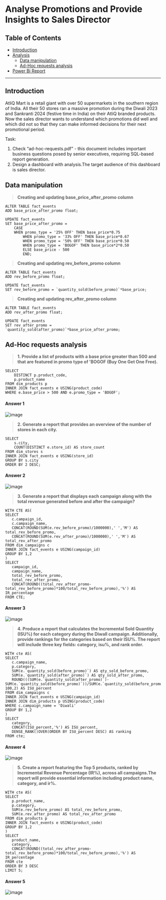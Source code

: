 # Analyse Promotions and Provide Insights to Sales Director

## Table of Contents

- [Introduction](#Introduction)
- [Analysis](#analysis)
    - [Data manipulation](#data-manipulation)
    - [Ad-Hoc requests analysis](#Ad-Hoc-requests-analysis)
- [Power Bi Report](https://www.novypro.com/project/-analyse-promotions-and-provide-tangible-insights-to-sales-director-power-bi)

***

## Introduction
AtliQ Mart is a retail giant with over 50 supermarkets in the southern region of India. All their 50 stores ran a massive promotion during the Diwali 2023 and Sankranti 2024 (festive time in India) on their AtliQ branded products. Now the sales director wants to understand which promotions did well and which did not so that they can make informed decisions for their next promotional period.

Task:
1.    Check “ad-hoc-requests.pdf” - this document includes important business questions posed by senior executives, requiring SQL-based report generation.
2.    Design a dashboard with analysis.The target audience of this dashboard is sales director.

## Data manipulation
> **Creating and updating base_price_after_promo column**
```
ALTER TABLE fact_events
ADD base_price_after_promo float;

UPDATE fact_events
SET base_price_after_promo =	
	CASE
	WHEN promo_type = '25% OFF' THEN base_price*0.75
        WHEN promo_type = '33% OFF' THEN base_price*0.67
        WHEN promo_type = '50% OFF' THEN base_price*0.50
        WHEN promo_type = 'BOGOF' THEN base_price*2*0.50
        ELSE base_price - 500
        END;
```
> **Creating and updating rev_before_promo column**
```
ALTER TABLE fact_events
ADD rev_before_promo float;

UPDATE fact_events
SET rev_before_promo = `quantity_sold(before_promo)`*base_price;
```
> **Creating and updating rev_after_promo column**
```
ALTER TABLE fact_events
ADD rev_after_promo float;

UPDATE fact_events
SET rev_after_promo = `quantity_sold(after_promo)`*base_price_after_promo;
```
## **Ad-Hoc requests analysis**
> **1. Provide a list of products with a base price greater than 500 and that are featured in promo type of 'BOGOF (Buy One Get One Free).**
```
SELECT
    DISTINCT p.product_code,
    p.product_name
FROM dim_products p
INNER JOIN fact_events e USING(product_code)
WHERE e.base_price > 500 AND e.promo_type = 'BOGOF';
```
#### Answer 1
![image](https://github.com/nabyendukuiti/Analyse-Promotions-and-Provide-Insights-to-Sales-Director/assets/140970847/c2657b33-33bd-4173-9b20-d0fcb3d8aa2f)

> **2. Generate a report that provides an overview of the number of stores in each city.**
```
SELECT 
    s.city, 
    COUNT(DISTINCT e.store_id) AS store_count
FROM dim_stores s
INNER JOIN fact_events e USING(store_id)
GROUP BY s.city
ORDER BY 2 DESC;
```
#### Answer 2
![image](https://github.com/nabyendukuiti/Analyse-Promotions-and-Provide-Insights-to-Sales-Director/assets/140970847/1b1052af-8d7b-409d-a0a5-6517e2d88578)

> **3. Generate a report that displays each campaign along with the total revenue generated before and after the campaign?**
```
WITH CTE AS(
SELECT 
   c.campaign_id,
   c.campaign_name,
   CONCAT(ROUND(SUM(e.rev_before_promo)/1000000),' ','M') AS total_rev_before_promo,
   CONCAT(ROUND(SUM(e.rev_after_promo)/1000000),' ','M') AS total_rev_after_promo
FROM dim_campaigns c
INNER JOIN fact_events e USING(campaign_id)
GROUP BY 1,2
)
SELECT 
   campaign_id, 
   campaign_name, 
   total_rev_before_promo, 
   total_rev_after_promo,
   CONCAT(ROUND((total_rev_after_promo-total_rev_before_promo)*100/total_rev_before_promo),'%') AS IR_percentage
FROM CTE;
```
#### Answer 3
![image](https://github.com/nabyendukuiti/Analyse-Promotions-and-Provide-Insights-to-Sales-Director/assets/140970847/e95285e2-2f8f-45a1-b5c1-14f6b3dd9559)

> **4. Produce a report that calculates the Incremental Sold Quantity (ISU%) for each category during the Diwall campaign. 
Additionally, provide rankings for the categories based on their ISU%. The report will include three 
key fields: category, isu%, and rank order.**
```
WITH cte AS(    
SELECT 
   c.campaign_name,
   p.category,
   SUM(e.`quantity_sold(before_promo)`) AS qty_sold_before_promo,
   SUM(e.`quantity_sold(after_promo)`) AS qty_sold_after_promo,
   ROUND(((SUM(e.`quantity_sold(after_promo)`)-SUM(e.`quantity_sold(before_promo)`))/SUM(e.`quantity_sold(before_promo)`))* 100,2) AS ISU_percent
FROM dim_campaigns c
INNER JOIN fact_events e USING(campaign_id)
INNER JOIN dim_products p USING(product_code)
WHERE c.campaign_name = 'Diwali'
GROUP BY 1,2
)
SELECT
   category,
   CONCAT(ISU_percent,'%') AS ISU_percent,
   DENSE_RANK()OVER(ORDER BY ISU_percent DESC) AS ranking
FROM cte;
```
#### Answer 4
![image](https://github.com/nabyendukuiti/Analyse-Promotions-and-Provide-Insights-to-Sales-Director/assets/140970847/8a1a0bf1-8492-449f-b404-b8d11844070d)

> **5. Create a report featuring the Top 5 products, ranked by Incremental Revenue Percentage (IR%), across all campaigns.The report will provide essential information including product name, category, and ir%.**
```
WITH cte AS( 
SELECT
   p.product_name,
   p.category,
   SUM(e.rev_before_promo) AS total_rev_before_promo,
   SUM(e.rev_after_promo) AS total_rev_after_promo
FROM dim_products p
INNER JOIN fact_events e USING(product_code)
GROUP BY 1,2
)
SELECT 
   product_name,
   category,
   CONCAT(ROUND((total_rev_after_promo-total_rev_before_promo)*100/total_rev_before_promo),'%') AS IR_percentage
FROM cte
ORDER BY 3 DESC
LIMIT 5;
```
#### Answer 5
![image](https://github.com/nabyendukuiti/Analyse-Promotions-and-Provide-Insights-to-Sales-Director/assets/140970847/61720c1c-4301-4985-9647-951d499e169c)

